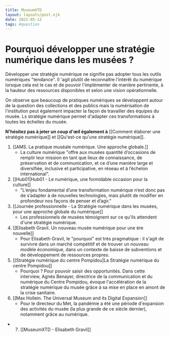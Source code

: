 ```yaml
---
title: MuseumXTD
layout: layouts/post.njk
date: 2022-05-12
tags: #question
---
```

# Pourquoi développer une stratégie numérique dans les musées ?
Développer une stratégie numérique ne signifie pas adopter tous les outils numériques "tendance". Il 'agit plutôt de reconnaître l'intérêt du numérique lorsque cela est le cas et de pouvoir l'implémenter de manière pertinente, à la hauteur des ressources disponibles et selon une vision opérationnelle. 

On observe que beaucoup de pratiques numériques se développent autour de la question des collections et des publics mais la numérisation de l'institution peut également impacter la façon de travailler des équipes du musée. Ls stratégie numérique permet d'adapter ces transformations à toutes les échelles du musée. 

**N'hésitez pas à jeter un coup d'œil également à** [[Comment élaborer une stratégie numérique]] et [[Qu'est-ce qu'une stratégie numérique]]. 

1. [[AMS. La pratique muséale numérique. Une approche globale.]] 
	- La culture numérique "offre aux musées quantité d’occasions de remplir leur mission en tant que lieux de connaissance, de préservation et de communication, et ce d’une manière large et diversifiée, inclusive et participative, en réseau et à l’échelon international". 
2. [[Hub01|Hub01 - Le numérique, une formidable occasion pour la culture]]
	- "L’enjeu fondamental d’une transformation numérique n’est donc pas de s’adapter à de nouvelles technologies, mais plutôt de modifier en profondeur nos façons de penser et d’agir." 
3. [[Journée professionnelle - La Stratégie numérique dans les musées, pour une approche globale du numérique]]
	- Les professionnels de musées témoignent sur ce qu'ils attendent d'une stratégie numérique. 
4. [[Elisabeth Gravil. Un nouveau musée numérique pour une ère nouvelle]] 
	- Pour Elisabeth Gravil,  le "pourquoi" est très pragmatique : il s'agit de survivre dans un marché compétitif et de trouver un nouveau modèle économique, dans un contexte de baisse de subventions et de développement de ressources propres. 
5. [[Stratégie numérique du centre Pompidou|La Stratégie numérique du centre Pompidou]] 
	- Pourquoi ? Pour pouvoir saisir des opportunités. Dans cette interview, Agnès Benayer, directrice de la communication et du numérique du Centre Pompidou, évoque l'accélération de la stratégie numérique du musée grâce à sa mise en place en amont de la crise sanitaire. 
6. [[Max Hollein. The Universal Museum and its Digital Expansion]]
	- Pour le directeur du Met, la pandémie a été une période d'expansion des activités du musée (la plus grande de ce siècle dernier), notamment grâce au numérique.
- 7. [[MuseumXTD - Elisabeth Gravil]]
